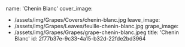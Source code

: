 name: 'Chenin Blanc'
cover_image:
  - /assets/img/Grapes/Covers/chenin-blanc.jpg
leave_image:
  - /assets/img/Grapes/Leaves/feuille-chenin-blanc.jpg
grape_image:
  - /assets/img/Grapes/Grapes/grape-chenin-blanc.jpeg
title: 'Chenin Blanc'
id: 2f77b37e-9c33-4a15-b32d-22fde2bd3964
